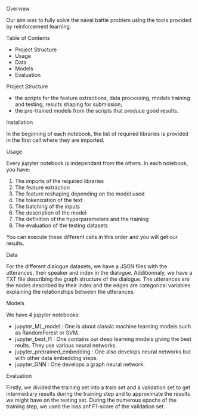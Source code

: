 Overview

Our aim was to fully solve the naval battle problem using the tools provided by reinforcement learning.

Table of Contents

- Project Structure
- Usage
- Data
- Models
- Evaluation

Project Structure

- the scripts for the feature extractions, data processing, models training and testing, results shaping for submission;
- the pre-trained models from the scripts that produce good results.

Installation

In the beginning of each notebook, the list of required libraries is provided in the first cell where they are imported.

Usage

Every jupyter notebook is independant from the others. In each notebook, you have:

1) The imports of the required libraries
2) The feature extraction
3) The feature reshaping depending on the model used
4) The tokenization of the text
5) The batching of the inputs
6) The description of the model
7) The definition of the hyperparameters and the training
8) The evaluation of the testing datasets

You can execute these different cells in this order and you will get our results.

Data

For the different dialogue datasets, we have a JSON files with the utterances, their speaker and index in the dialogue. Additionnaly, we have a TXT file describing the graph structure of the dialogue. The utterances are the nodes described by their index and the edges are categorical variables explaining the relationships between the utterances.

Models

We have 4 jupyter notebooks:

- jupyter_ML_model : One is about classic machine learning models such as RandomForest or SVM.
- jupyter_best_f1 : One contains our deep learning models giving the best reults. They use various neural networks.
- jupyter_pretrained_embedding : One also develops neural networks but with other data embedding steps.
- jupyter_GNN : One develops a graph neural network.

Evaluation

Firstly, we divided the training set into a train set and a validation set to get intermediary results during the training step and to approximate the results we might have on the testing set.
During the numerous epochs of the training step, we used the loss anf F1-score of the validation set.
